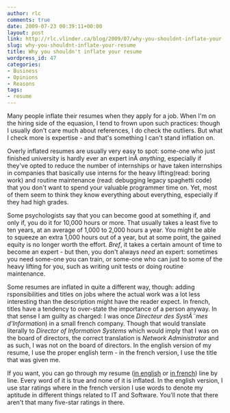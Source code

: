 ```yaml
---
author: rlc
comments: true
date: 2009-07-23 00:39:11+00:00
layout: post
link: http://rlc.vlinder.ca/blog/2009/07/why-you-shouldnt-inflate-your-resume/
slug: why-you-shouldnt-inflate-your-resume
title: Why you shouldn't inflate your resume
wordpress_id: 47
categories:
- Business
- Opinions
- Reasons
tags:
- resume
---
```


Many people inflate their resumes when they apply for a job. When I'm on the hiring side of the equasion, I tend to frown upon such practices: though I usually don't care much about references, I do check the outliers. But what I check more is expertise - and that's something I can't stand inflation on.

<!--more-->

Overly inflated resumes are usually very easy to spot: some-one who just finished university is hardly ever an expert inÂ _anything_, especially if they've opted to reduce the number of internships or have taken internships in companies that basically use interns for the heavy lifting(read: boring work) and routine maintenance (read: debugging legacy spaghetti code) that you don't want to spend your valuable programmer time on. Yet, most of them seem to think they know everything about everything, especially if they had high grades.

Some psychologists say that you can become good at something if, and only if, you do it for 10,000 hours or more. That usually takes a least five to ten years, at an average of 1,000 to 2,000 hours a year. You might be able to squeeze an extra 1,000 hours out of a year, but at some point, the gained equity is no longer worth the effort. _Bref_, it takes a certain amount of time to become an expert - but then, you don't always _need_ an expert: sometimes you need some-one you can train, or some-one who can just to some of the heavy lifting for you, such as writing unit tests or doing routine maintenance.

Some resumes are inflated in quite a different way, though: adding rsponsibilities and titles on jobs where the actual work was a lot less interesting than the description might have the reader expect. In french, titles have a tendency to over-state the importance of a person anyway. In that sense I am guilty as charged: I was once _Directeur des SystÃ¨mes d'Information_) in a small french company. Though that would translate literally to _Director of Information Systems_ which would imply that I was on the board of directors, the correct translation is _Network Administrator_ and as such, I was not on the board of directors. In the english version of my resume, I use the proper english term - in the french version, I use the title that was given me.

If you want, you can go through my resume ([in english](http://landheer-cieslak.com/Resume.pdf) or [in french](http://landheer-cieslak.com/CV.pdf)) line by line. Every word of it is true and none of it is inflated. In the english version, I use star ratings where in the french version I use words to denote my aptitude in different things related to IT and Software. You'll note that there aren't that many five-star ratings in there.
